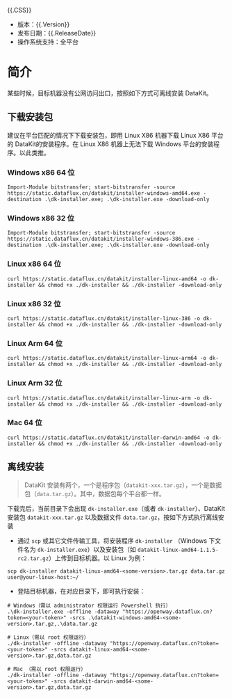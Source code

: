 {{.CSS}}

- 版本：{{.Version}}
- 发布日期：{{.ReleaseDate}}
- 操作系统支持：全平台

# 简介

某些时候，目标机器没有公网访问出口，按照如下方式可离线安装 DataKit。

## 下载安装包

建议在平台匹配的情况下下载安装包，即用 Linux X86 机器下载 Linux X86 平台的 DataKit的安装程序。在 Linux X86 机器上无法下载 Windows 平台的安装程序。以此类推。

### Windows x86 64 位

```shell
Import-Module bitstransfer; start-bitstransfer -source https://static.dataflux.cn/datakit/installer-windows-amd64.exe -destination .\dk-installer.exe; .\dk-installer.exe -download-only
```

### Windows x86 32 位

```shell
Import-Module bitstransfer; start-bitstransfer -source https://static.dataflux.cn/datakit/installer-windows-386.exe -destination .\dk-installer.exe; .\dk-installer.exe -download-only
```

### Linux x86 64 位

```shell
curl https://static.dataflux.cn/datakit/installer-linux-amd64 -o dk-installer && chmod +x ./dk-installer && ./dk-installer -download-only
```

### Linux x86 32 位

```shell
curl https://static.dataflux.cn/datakit/installer-linux-386 -o dk-installer && chmod +x ./dk-installer && ./dk-installer -download-only
```

### Linux Arm 64 位

```shell
curl https://static.dataflux.cn/datakit/installer-linux-arm64 -o dk-installer && chmod +x ./dk-installer && ./dk-installer -download-only
```

### Linux Arm 32 位

```shell
curl https://static.dataflux.cn/datakit/installer-linux-arm -o dk-installer && chmod +x ./dk-installer && ./dk-installer -download-only
```

### Mac 64 位

```shell
curl https://static.dataflux.cn/datakit/installer-darwin-amd64 -o dk-installer && chmod +x ./dk-installer && ./dk-installer -download-only
```

## 离线安装

> DataKit 安装有两个，一个是程序包（`datakit-xxx.tar.gz`），一个是数据包（`data.tar.gz`）。其中，数据包每个平台都一样。

下载完后，当前目录下会出现 `dk-installer.exe`（或者 `dk-installer`）、DataKit 安装包 `datakit-xxx.tar.gz` 以及数据文件 `data.tar.gz`，按如下方式执行离线安装

- 通过 `scp` 或其它文件传输工具，将安装程序 `dk-installer` （Windows 下文件名为 `dk-installer.exe`）以及安装包（如 `datakit-linux-amd64-1.1.5-rc2.tar.gz`）上传到目标机器。以 Linux 为例：

```shell
scp dk-installer datakit-linux-amd64-<some-version>.tar.gz data.tar.gz user@your-linux-host:~/
```

- 登陆目标机器，在对应目录下，即可执行安装：

```shell
# Windows（需以 administrator 权限运行 Powershell 执行）
.\dk-installer.exe -offline -dataway "https://openway.dataflux.cn?token=<your-token>" -srcs .\datakit-windows-amd64-<some-version>.tar.gz,.\data.tar.gz

# Linux（需以 root 权限运行）
./dk-installer -offline -dataway "https://openway.dataflux.cn?token=<your-token>" -srcs datakit-linux-amd64-<some-version>.tar.gz,data.tar.gz

# Mac （需以 root 权限运行）
./dk-installer -offline -dataway "https://openway.dataflux.cn?token=<your-token>" -srcs datakit-darwin-amd64-<some-version>.tar.gz,data.tar.gz
```
